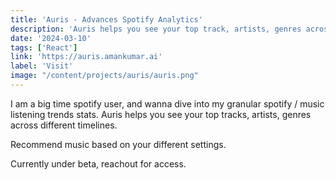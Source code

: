 ```yaml
---
title: 'Auris - Advances Spotify Analytics'
description: 'Auris helps you see your top track, artists, genres across different timelines. Recommend music based on your settings.'
date: '2024-03-10'
tags: ['React']
link: 'https://auris.amankumar.ai'
label: 'Visit'
image: "/content/projects/auris/auris.png"
---
```


I am a big time spotify user, and wanna dive into my granular spotify / music listening trends stats. Auris helps you see your top tracks, artists, genres across different timelines.

Recommend music based on your different settings.

Currently under beta, reachout for access.
